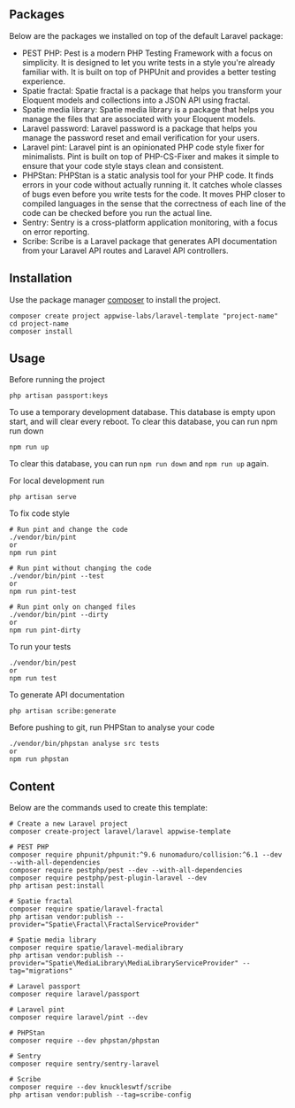 ## Packages

Below are the packages we installed on top of the default Laravel package:

- PEST PHP: Pest is a modern PHP Testing Framework with a focus on simplicity. It is designed to let you write tests in a style you're already familiar with. It is built on top of PHPUnit and provides a better testing experience.
- Spatie fractal: Spatie fractal is a package that helps you transform your Eloquent models and collections into a JSON API using fractal.
- Spatie media library: Spatie media library is a package that helps you manage the files that are associated with your Eloquent models.
- Laravel password: Laravel password is a package that helps you manage the password reset and email verification for your users.
- Laravel pint: Laravel pint is an opinionated PHP code style fixer for minimalists. Pint is built on top of PHP-CS-Fixer and makes it simple to ensure that your code style stays clean and consistent.
- PHPStan: PHPStan is a static analysis tool for your PHP code. It finds errors in your code without actually running it. It catches whole classes of bugs even before you write tests for the code. It moves PHP closer to compiled languages in the sense that the correctness of each line of the code can be checked before you run the actual line.
- Sentry: Sentry is a cross-platform application monitoring, with a focus on error reporting.
- Scribe: Scribe is a Laravel package that generates API documentation from your Laravel API routes and Laravel API controllers.

## Installation

Use the package manager [composer](https://getcomposer.org/) to install the project.

```
composer create project appwise-labs/laravel-template "project-name"
cd project-name
composer install
```

## Usage

Before running the project

```
php artisan passport:keys
```

To use a temporary development database. This database is empty upon start, and will clear every reboot.
To clear this database, you can run npm run down
```
npm run up
```
To clear this database, you can run ```npm run down``` and ```npm run up``` again.

For local development run

```
php artisan serve
```

To fix code style

```
# Run pint and change the code
./vendor/bin/pint
or
npm run pint

# Run pint without changing the code
./vendor/bin/pint --test
or
npm run pint-test

# Run pint only on changed files
./vendor/bin/pint --dirty
or
npm run pint-dirty
```

To run your tests

```
./vendor/bin/pest
or
npm run test
```

To generate API documentation

```
php artisan scribe:generate
```

Before pushing to git, run PHPStan to analyse your code

```
./vendor/bin/phpstan analyse src tests
or
npm run phpstan
```

## Content

Below are the commands used to create this template:
```
# Create a new Laravel project
composer create-project laravel/laravel appwise-template

# PEST PHP
composer require phpunit/phpunit:^9.6 nunomaduro/collision:^6.1 --dev --with-all-dependencies
composer require pestphp/pest --dev --with-all-dependencies
composer require pestphp/pest-plugin-laravel --dev
php artisan pest:install

# Spatie fractal
composer require spatie/laravel-fractal
php artisan vendor:publish --provider="Spatie\Fractal\FractalServiceProvider"

# Spatie media library
composer require spatie/laravel-medialibrary
php artisan vendor:publish --provider="Spatie\MediaLibrary\MediaLibraryServiceProvider" --tag="migrations"

# Laravel passport
composer require laravel/passport

# Laravel pint
composer require laravel/pint --dev

# PHPStan
composer require --dev phpstan/phpstan

# Sentry
composer require sentry/sentry-laravel

# Scribe
composer require --dev knuckleswtf/scribe
php artisan vendor:publish --tag=scribe-config
```
